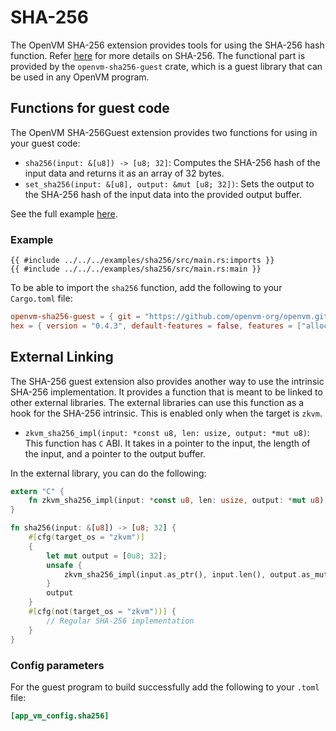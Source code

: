 # SHA-256

The OpenVM SHA-256 extension provides tools for using the SHA-256 hash function. Refer [here](https://nvlpubs.nist.gov/nistpubs/FIPS/NIST.FIPS.180-4.pdf) for more details on SHA-256.
The functional part is provided by the `openvm-sha256-guest` crate, which is a guest library that can be used in any OpenVM program.

## Functions for guest code

The OpenVM SHA-256Guest extension provides two functions for using in your guest code:

- `sha256(input: &[u8]) -> [u8; 32]`: Computes the SHA-256 hash of the input data and returns it as an array of 32 bytes.
- `set_sha256(input: &[u8], output: &mut [u8; 32])`: Sets the output to the SHA-256 hash of the input data into the provided output buffer.

See the full example [here](https://github.com/openvm-org/openvm/blob/main/examples/sha256/src/main.rs).

### Example

```rust,no_run,noplayground
{{ #include ../../../examples/sha256/src/main.rs:imports }}
{{ #include ../../../examples/sha256/src/main.rs:main }}
```

To be able to import the `sha256` function, add the following to your `Cargo.toml` file:

```toml
openvm-sha256-guest = { git = "https://github.com/openvm-org/openvm.git" }
hex = { version = "0.4.3", default-features = false, features = ["alloc"] }
```

## External Linking

The SHA-256 guest extension also provides another way to use the intrinsic SHA-256 implementation. It provides a function that is meant to be linked to other external libraries. The external libraries can use this function as a hook for the SHA-256 intrinsic. This is enabled only when the target is `zkvm`.

- `zkvm_sha256_impl(input: *const u8, len: usize, output: *mut u8)`: This function has `C` ABI. It takes in a pointer to the input, the length of the input, and a pointer to the output buffer.

In the external library, you can do the following:

```rust
extern "C" {
    fn zkvm_sha256_impl(input: *const u8, len: usize, output: *mut u8);
}

fn sha256(input: &[u8]) -> [u8; 32] {
    #[cfg(target_os = "zkvm")]
    {
        let mut output = [0u8; 32];
        unsafe {
            zkvm_sha256_impl(input.as_ptr(), input.len(), output.as_mut_ptr() as *mut u8);
        }
        output
    }
    #[cfg(not(target_os = "zkvm"))] {
        // Regular SHA-256 implementation
    }
}
```

### Config parameters

For the guest program to build successfully add the following to your `.toml` file:

```toml
[app_vm_config.sha256]
```
